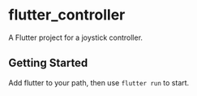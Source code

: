 # flutter_controller

A Flutter project for a joystick controller.

## Getting Started

Add flutter to your path, then use `flutter run` to start.
